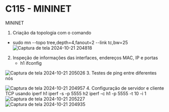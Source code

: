 # C115 - MININET
 MININET
1. Criação da topologia com o comando
 - sudo mn --topo tree,depth=4,fanout=2 --link tc,bw=25
![Captura de tela 2024-10-21 204818](https://github.com/user-attachments/assets/6cc61231-6d82-4054-b0f3-4cd595436a20)
 


2. Inspeção de informações das interfaces, endereços MAC, IP e portas
   - h1 ifconfig


![Captura de tela 2024-10-21 205026](https://github.com/user-attachments/assets/fdc0b57e-90e1-4951-b192-c621c3ff5df9)
3. Testes de ping entre diferentes nós

![Captura de tela 2024-10-21 204957](https://github.com/user-attachments/assets/55284276-d813-4ff4-aa38-3b891bb7a5aa)
4. Configuração de servidor e cliente TCP usando iperf
h1 iperf -s -p 5555
h2 iperf -c h1 -p 5555 -t 10 -i 1
![Captura de tela 2024-10-21 205227](https://github.com/user-attachments/assets/22529b61-56a4-41a5-ad08-9723db157285)
![Captura de tela 2024-10-21 204935](https://github.com/user-attachments/assets/e319b4f0-5e69-439a-bcb5-fb7cce9c0455)




